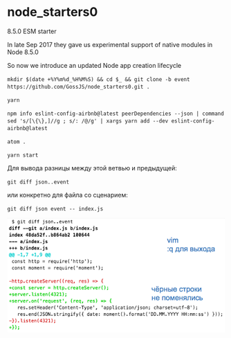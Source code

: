 # node_starters0
8.5.0 ESM starter

In late Sep 2017 they gave us experimental support of native modules in Node 8.5.0

So now we introduce an updated Node app creation lifecycle

`mkdir $(date +%Y%m%d_%H%M%S) && cd $_ && git clone -b event https://github.com/GossJS/node_starters0.git .`

`yarn`

`npm info eslint-config-airbnb@latest peerDependencies --json | command sed 's/[\{\},]//g ; s/: /@/g' | xargs yarn add --dev eslint-config-airbnb@latest`

`atom .`

`yarn start`

Для вывода разницы между этой ветвью и предыдущей:

`git diff json..event`

или конкретно для файла со сценарием:

`git diff json event -- index.js`

![alt scheme](git-checkout.png "Разница в ветвях")

